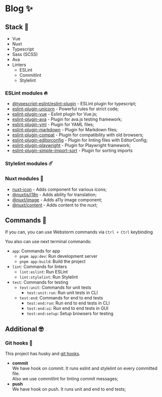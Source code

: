 # Blog ✨

## Stack 🥸
- Vue
- Nuxt
- Typescript
- Sass (SCSS)
- Ava
- Linters
  - ESLint
  - Commitlint
  - Stylelint

### ESLint modules 🔥
- [@typescript-eslint/eslint-plugin](https://typescript-eslint.io) - ESLint plugin for typescript;
- [eslint-plugin-unicorn](https://github.com/sindresorhus/eslint-plugin-unicorn) - Powerful rules for strict code;
- [eslint-plugin-vue](https://eslint.vuejs.org) - Eslint plugin for Vue.js;
- [eslint-plugin-ava](https://github.com/avajs/eslint-plugin-ava) - Plugin for ava.js testing framework;
- [eslint-plugin-yml](https://www.npmjs.com/package/eslint-plugin-yml) - Plugin for YAML files;
- [eslint-plugin-markdown](https://github.com/eslint/eslint-plugin-markdown) - Plugin for Markdown files;
- [eslint-plugin-compat](https://github.com/amilajack/eslint-plugin-compat) - Plugin for compatibility with old browsers;
- [eslint-plugin-editorconfig](https://www.npmjs.com/package/eslint-plugin-editorconfig) - Plugin for linting files with EditorConfig;
- [eslint-plugin-playwright](https://github.com/playwright-community/eslint-plugin-playwright) - Plugin for Playwright framework;
- [eslint-plugin-simple-import-sort](https://github.com/lydell/eslint-plugin-simple-import-sort) - Plugin for sorting imports

### Stylelint modules ☄️
### Nuxt modules 💫
- [nuxt-icon](https://nuxt.com/modules/icon) - Adds component for various icons;
- [@nuxtjs/i18n](https://nuxt.com/modules/i18n) - Adds ability for translation;
- [@nuxt/image](https://nuxt.com/modules/image) - Adds a11y image component;
- [@nuxt/content](https://content.nuxtjs.org) - Adds content to the nuxt;

## Commands 🙌
If you can, you can use Webstorm commands via `Ctrl + Ctrl` keybinding

You also can use next terminal commands:

- `app`: Commands for app
    - `pnpm app:dev`: Run development server
    - `pnpm app:build`: Build the project
- `lint`: Commands for linters
  - `lint:eslint`: Run ESLint
  - `lint:stylelint`: Run Stylelint
- `test`: Commands for testing
  - `test:unit`: Commands for unit tests
    - `test:unit:run`: Run unit tests in CLI
  - `test:end`: Commands for end to end tests
    - `test:end:run`: Run end to end tests in CLI
    - `test:end:ui`: Run end to end tests in GUI
    - `test:end:setup`: Setup browsers for testing

## Additional 🤓
### Git hooks 🤞
This project has husky and [git hooks](https://gist.github.com/tokiory/5b99a68523065d86a218797d349fbbbd).

- **commit** \
  We have hook on commit. It runs eslint and stylelint on every committed file.\
  Also we use commitlint for linting commit messages;
- **push** \
  We have hook on push. It runs unit and end to end tests;
